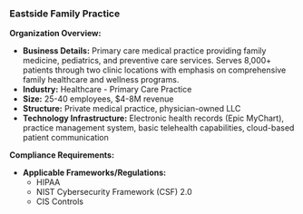 ### Eastside Family Practice

**Organization Overview:**
* **Business Details:** Primary care medical practice providing family medicine, pediatrics, and preventive care services. Serves 8,000+ patients through two clinic locations with emphasis on comprehensive family healthcare and wellness programs.
* **Industry:** Healthcare - Primary Care Practice
* **Size:** 25-40 employees, $4-8M revenue
* **Structure:** Private medical practice, physician-owned LLC
* **Technology Infrastructure:** Electronic health records (Epic MyChart), practice management system, basic telehealth capabilities, cloud-based patient communication

**Compliance Requirements:**
* **Applicable Frameworks/Regulations:**
    * HIPAA
    * NIST Cybersecurity Framework (CSF) 2.0
    * CIS Controls